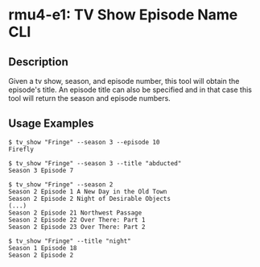 # rmu4-e1: TV Show Episode Name CLI

## Description

Given a tv show, season, and episode number, this tool will obtain the
episode's title. An episode title can also be specified and in that case this
tool will return the season and episode numbers.

## Usage Examples

    $ tv_show "Fringe" --season 3 --episode 10
    Firefly

    $ tv_show "Fringe" --season 3 --title "abducted"
    Season 3 Episode 7

    $ tv_show "Fringe" --season 2
    Season 2 Episode 1 A New Day in the Old Town
    Season 2 Episode 2 Night of Desirable Objects
    (...)
    Season 2 Episode 21 Northwest Passage
    Season 2 Episode 22 Over There: Part 1
    Season 2 Episode 23 Over There: Part 2

    $ tv_show "Fringe" --title "night"
    Season 1 Episode 18
    Season 2 Episode 2

